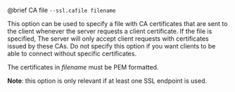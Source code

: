 

@brief CA file
`--ssl.cafile filename`

This option can be used to specify a file with CA certificates that are
sent
to the client whenever the server requests a client certificate. If the
file is specified, The server will only accept client requests with
certificates issued by these CAs. Do not specify this option if you want
clients to be able to connect without specific certificates.

The certificates in *filename* must be PEM formatted.

**Note**: this option is only relevant if at least one SSL endpoint is
used.

